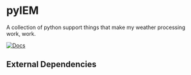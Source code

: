 pyIEM
=====

A collection of python support things that make my weather processing work, work.

[![Docs](https://readthedocs.org/projects/pyiem/badge/?version=latest)](https://readthedocs.org/projects/pyiem/)

External Dependencies
---------------------

